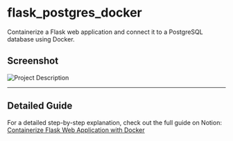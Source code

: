 # flask_postgres_docker
Containerize a Flask web application and connect it to a PostgreSQL database using Docker.
## Screenshot

![Project Description](https://github.com/esghir/flask_postgres_docker/blob/19a0ad0491e6608b6be863d7c9c70de5c313c6bf/Desc.png)

---

## Detailed Guide

For a detailed step-by-step explanation, check out the full guide on Notion:  
[Containerize Flask Web Application with Docker](https://truthful-handstand-a32.notion.site/Containerize-Flask-Web-Application-with-Docker-178b2b31639c81b7910fe43a0a28721e)
